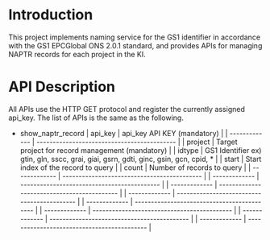 # Introduction

This project implements naming service for the GS1 identifier in accordance with the GS1 EPCGlobal ONS 2.0.1 standard, and provides APIs for managing NAPTR records for each project in the KI.

# API Description

All APIs use the HTTP GET protocol and register the currently assigned api_key. The list of APIs is the same as the following.

- show_naptr_record
| api_key  | api_key	API KEY (mandatory) |
| ------------- | ------------------------------------------- |
| project  | Target project for record management (mandatory)  |
| idtype  | GS1 Identifier ex) gtin, gln, sscc, grai, giai, gsrn, gdti, ginc, gsin, gcn, cpid, * |
| start | Start index of the record to query |
| count | Number of records to query |
| ------------- | ------------------------------------------- |
| ------------- | ------------------------------------------- |
| ------------- | ------------------------------------------- |
| ------------- | ------------------------------------------- |
| ------------- | ------------------------------------------- |
| ------------- | ------------------------------------------- |
| ------------- | ------------------------------------------- |
| ------------- | ------------------------------------------- |
